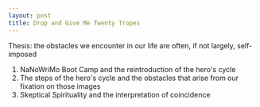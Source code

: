 ```yaml
---
layout: post
title: Drop and Give Me Twenty Tropes
---
```



Thesis: the obstacles we encounter in our life are often, if not largely, self-imposed

1. NaNoWriMo Boot Camp and the reintroduction of the hero's cycle
2. The steps of the hero's cycle and the obstacles that arise from our fixation on those images
3. Skeptical Spirituality and the interpretation of coincidence